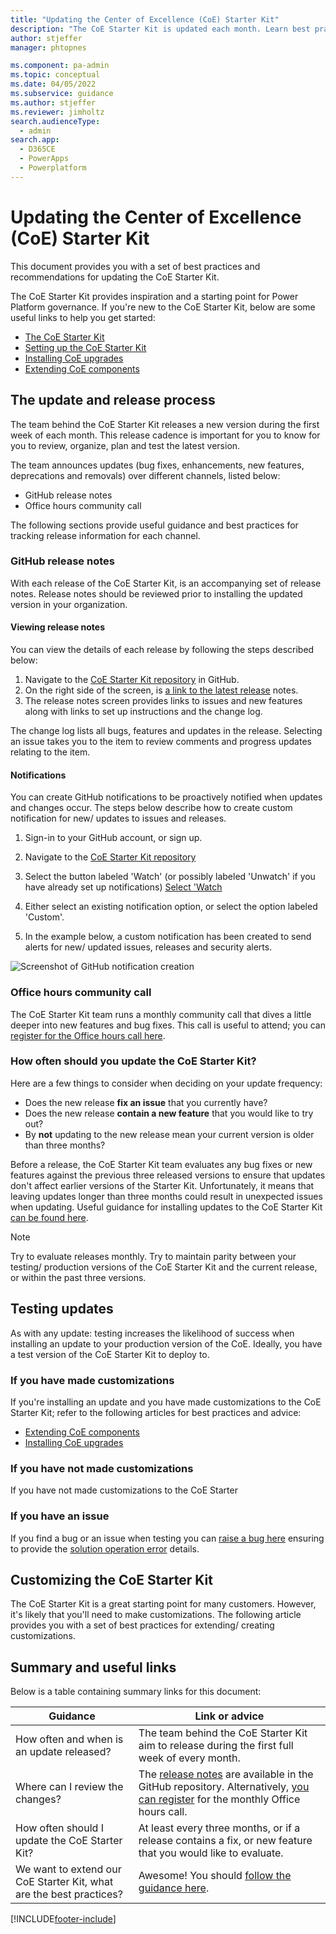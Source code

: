 ```yaml
---
title: "Updating the Center of Excellence (CoE) Starter Kit"
description: "The CoE Starter Kit is updated each month. Learn best practices for managing the update process in your organization"
author: stjeffer
manager: phtopnes

ms.component: pa-admin
ms.topic: conceptual
ms.date: 04/05/2022
ms.subservice: guidance
ms.author: stjeffer
ms.reviewer: jimholtz
search.audienceType: 
  - admin
search.app: 
  - D365CE
  - PowerApps
  - Powerplatform
---
```


# Updating the Center of Excellence (CoE) Starter Kit

This document provides you with a set of best practices and recommendations for updating the CoE Starter Kit.

The CoE Starter Kit provides inspiration and a starting point for Power Platform governance. If you're new to the CoE Starter Kit, below are some useful links to help you get started:

- [The CoE Starter Kit](power-platform/guidance/coe/starter-kit)
- [Setting up the CoE Starter Kit](/power-platform/guidance/coe/setup)
- [Installing CoE upgrades](power-platform/guidance/coe/after-setup)
- [Extending CoE components](power-platform/guidance/coe/extending-components)

## The update and release process

The team behind the CoE Starter Kit releases a new version during the first week of each month.  This release cadence is important for you to know for you to review, organize, plan and test the latest version.

The team announces updates (bug fixes, enhancements, new features, deprecations and removals) over different channels, listed below:

- GitHub release notes
- Office hours community call

The following sections provide useful guidance and best practices for tracking release information for each channel.

### GitHub release notes

With each release of the CoE Starter Kit, is an accompanying set of release notes. Release notes should be reviewed prior to installing the updated version in your organization.

#### Viewing release notes

You can view the details of each release by following the steps described below:

1. Navigate to the [CoE Starter Kit repository](https://github.com/microsoft/coe-starter-kit) in GitHub.
1. On the right side of the screen, is [a link to the latest release](https://github.com/microsoft/coe-starter-kit/releases) notes.
1. The release notes screen provides links to issues and new features along with links to set up instructions and the change log.

The change log lists all bugs, features and updates in the release. Selecting an issue takes you to the item to review comments and progress updates relating to the item.

#### Notifications

You can create GitHub notifications to be proactively notified when updates and changes occur. The steps below describe how to create custom notification for new/ updates to issues and releases.

1. Sign-in to your GitHub account, or sign up.
1. Navigate to the [CoE Starter Kit repository](https://github.com/microsoft/coe-starter-kit)
1. Select the button labeled 'Watch' (or possibly labeled 'Unwatch' if you have already set up notifications)
[Select 'Watch](media/coe-starter-kit-releases-link.png "Selecting Watch option")

1. Either select an existing notification option, or select the option labeled 'Custom'.
1. In the example below, a custom notification has been created to send alerts for new/ updated issues, releases and security alerts.

![Screenshot of GitHub notification creation](media/coe-starter-kit-notifications.png)

### Office hours community call

The CoE Starter Kit team runs a monthly community call that dives a little deeper into new features and bug fixes.  This call is useful to attend; you can [register for the Office hours call here](https://aka.ms/coeofficehours).

### How often should you update the CoE Starter Kit?

Here are a few things to consider when deciding on your update frequency:

- Does the new release **fix an issue** that you currently have?
- Does the new release **contain a new feature** that you would like to try out?
- By **not** updating to the new release mean your current version is older than three months?

Before a release, the CoE Starter Kit team evaluates any bug fixes or new features against the previous three released versions to ensure that updates don't affect earlier versions of the Starter Kit.  Unfortunately, it means that leaving updates longer than three months could result in unexpected issues when updating.  Useful guidance for installing updates to the CoE Starter Kit [can be found here](power-platform/guidance/coe/after-setup).

>[!NOTE]
>Try to evaluate releases monthly. Try to maintain parity between your testing/ production versions of the CoE Starter Kit and the current release, or within the past three versions.

## Testing updates

As with any update: testing increases the likelihood of success when installing an update to your production version of the CoE.
Ideally, you have a test version of the CoE Starter Kit to deploy to.

### If you have made customizations

If you're installing an update and you have made customizations to the CoE Starter Kit; refer to the following articles for best practices and advice:

- [Extending CoE components](power-platform/guidance/coe/extending-components)
- [Installing CoE upgrades](power-platform/guidance/coe/after-setup)

### If you have not made customizations

If you have not made customizations to the CoE Starter

### If you have an issue

If you find a bug or an issue when testing you can [raise a bug here](https://github.com/microsoft/coe-starter-kit/issues/new?assignees=Jenefer-Monroe&labels=coe-starter-kit%2Cbug&template=1-coe-starter-kit-bug.yml&title=%5BCoE+Starter+Kit+-+BUG%5D+ISSUE+TITLE) ensuring to provide the [solution operation error](powerapps/maker/data-platform/solution-history#view-solution-operation-error-details) details.

## Customizing the CoE Starter Kit

The CoE Starter Kit is a great starting point for many customers.  However, it's likely that you'll need to make customizations. The following article provides you with a set of best practices for extending/ creating customizations.

## Summary and useful links

Below is a table containing summary links for this document:

| Guidance | Link or advice |
|-----------------|------|
| How often and when is an update released? | The team behind the CoE Starter Kit aim to release during the first full week of every month. |
| Where can I review the changes? | The [release notes](https://github.com/microsoft/coe-starter-kit/releases) are available in the GitHub repository. Alternatively, [you can register](https://aka.ms/coeofficehours) for the monthly Office hours call. |
| How often should I update the CoE Starter Kit? | At least every three months, or if a release contains a fix, or new feature that you would like to evaluate. |
| We want to extend our CoE Starter Kit, what are the best practices? | Awesome! You should [follow the guidance here](power-platform/guidance/coe/extending-components).

[!INCLUDE[footer-include](../../includes/footer-banner.md)]